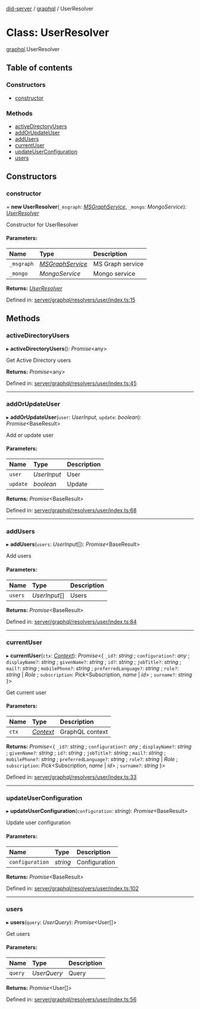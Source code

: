 [did-server](../README.md) / [graphql](../modules/graphql.md) / UserResolver

# Class: UserResolver

[graphql](../modules/graphql.md).UserResolver

## Table of contents

### Constructors

- [constructor](graphql.userresolver.md#constructor)

### Methods

- [activeDirectoryUsers](graphql.userresolver.md#activedirectoryusers)
- [addOrUpdateUser](graphql.userresolver.md#addorupdateuser)
- [addUsers](graphql.userresolver.md#addusers)
- [currentUser](graphql.userresolver.md#currentuser)
- [updateUserConfiguration](graphql.userresolver.md#updateuserconfiguration)
- [users](graphql.userresolver.md#users)

## Constructors

### constructor

\+ **new UserResolver**(`_msgraph`: [*MSGraphService*](services.msgraphservice.md), `_mongo`: *MongoService*): [*UserResolver*](graphql.userresolver.md)

Constructor for UserResolver

#### Parameters:

Name | Type | Description |
:------ | :------ | :------ |
`_msgraph` | [*MSGraphService*](services.msgraphservice.md) | MS Graph service   |
`_mongo` | *MongoService* | Mongo service    |

**Returns:** [*UserResolver*](graphql.userresolver.md)

Defined in: [server/graphql/resolvers/user/index.ts:15](https://github.com/Puzzlepart/did/blob/ee943744/server/graphql/resolvers/user/index.ts#L15)

## Methods

### activeDirectoryUsers

▸ **activeDirectoryUsers**(): *Promise*<any\>

Get Active Directory users

**Returns:** *Promise*<any\>

Defined in: [server/graphql/resolvers/user/index.ts:45](https://github.com/Puzzlepart/did/blob/ee943744/server/graphql/resolvers/user/index.ts#L45)

___

### addOrUpdateUser

▸ **addOrUpdateUser**(`user`: *UserInput*, `update`: *boolean*): *Promise*<BaseResult\>

Add or update user

#### Parameters:

Name | Type | Description |
:------ | :------ | :------ |
`user` | *UserInput* | User   |
`update` | *boolean* | Update    |

**Returns:** *Promise*<BaseResult\>

Defined in: [server/graphql/resolvers/user/index.ts:68](https://github.com/Puzzlepart/did/blob/ee943744/server/graphql/resolvers/user/index.ts#L68)

___

### addUsers

▸ **addUsers**(`users`: *UserInput*[]): *Promise*<BaseResult\>

Add users

#### Parameters:

Name | Type | Description |
:------ | :------ | :------ |
`users` | *UserInput*[] | Users    |

**Returns:** *Promise*<BaseResult\>

Defined in: [server/graphql/resolvers/user/index.ts:84](https://github.com/Puzzlepart/did/blob/ee943744/server/graphql/resolvers/user/index.ts#L84)

___

### currentUser

▸ **currentUser**(`ctx`: [*Context*](graphql_context.context.md)): *Promise*<{ `_id?`: *string* ; `configuration?`: *any* ; `displayName?`: *string* ; `givenName?`: *string* ; `id?`: *string* ; `jobTitle?`: *string* ; `mail?`: *string* ; `mobilePhone?`: *string* ; `preferredLanguage?`: *string* ; `role?`: *string* \| *Role* ; `subscription`: *Pick*<Subscription, *name* \| *id*\> ; `surname?`: *string*  }\>

Get current user

#### Parameters:

Name | Type | Description |
:------ | :------ | :------ |
`ctx` | [*Context*](graphql_context.context.md) | GraphQL context    |

**Returns:** *Promise*<{ `_id?`: *string* ; `configuration?`: *any* ; `displayName?`: *string* ; `givenName?`: *string* ; `id?`: *string* ; `jobTitle?`: *string* ; `mail?`: *string* ; `mobilePhone?`: *string* ; `preferredLanguage?`: *string* ; `role?`: *string* \| *Role* ; `subscription`: *Pick*<Subscription, *name* \| *id*\> ; `surname?`: *string*  }\>

Defined in: [server/graphql/resolvers/user/index.ts:33](https://github.com/Puzzlepart/did/blob/ee943744/server/graphql/resolvers/user/index.ts#L33)

___

### updateUserConfiguration

▸ **updateUserConfiguration**(`configuration`: *string*): *Promise*<BaseResult\>

Update user configuration

#### Parameters:

Name | Type | Description |
:------ | :------ | :------ |
`configuration` | *string* | Configuration    |

**Returns:** *Promise*<BaseResult\>

Defined in: [server/graphql/resolvers/user/index.ts:102](https://github.com/Puzzlepart/did/blob/ee943744/server/graphql/resolvers/user/index.ts#L102)

___

### users

▸ **users**(`query`: *UserQuery*): *Promise*<User[]\>

Get users

#### Parameters:

Name | Type | Description |
:------ | :------ | :------ |
`query` | *UserQuery* | Query    |

**Returns:** *Promise*<User[]\>

Defined in: [server/graphql/resolvers/user/index.ts:56](https://github.com/Puzzlepart/did/blob/ee943744/server/graphql/resolvers/user/index.ts#L56)
